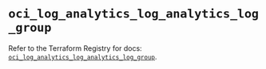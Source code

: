 # `oci_log_analytics_log_analytics_log_group`

Refer to the Terraform Registry for docs: [`oci_log_analytics_log_analytics_log_group`](https://registry.terraform.io/providers/oracle/oci/7.19.0/docs/resources/log_analytics_log_analytics_log_group).
